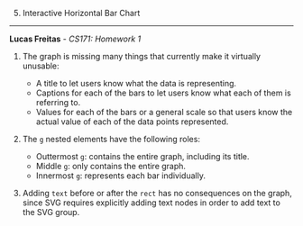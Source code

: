 5. Interactive Horizontal Bar Chart
---

**Lucas Freitas** - *CS171: Homework 1*

1. The graph is missing many things that currently make it virtually unusable:
	* A title to let users know what the data is representing.
	* Captions for each of the bars to let users know what each of them is referring to.
	* Values for each of the bars or a general scale so that users know the actual value of each of the data points represented.

2. The <code>g</code> nested elements have the following roles:
	* Outtermost <code>g</code>: contains the entire graph, including its title.
	* Middle <code>g</code>: only contains the entire graph.
	* Innermost <code>g</code>: represents each bar individually.

3. Adding <code>text</code> before or after the <code>rect</code> has no consequences on the graph, since SVG requires explicitly adding text nodes in order to add text to the SVG group.